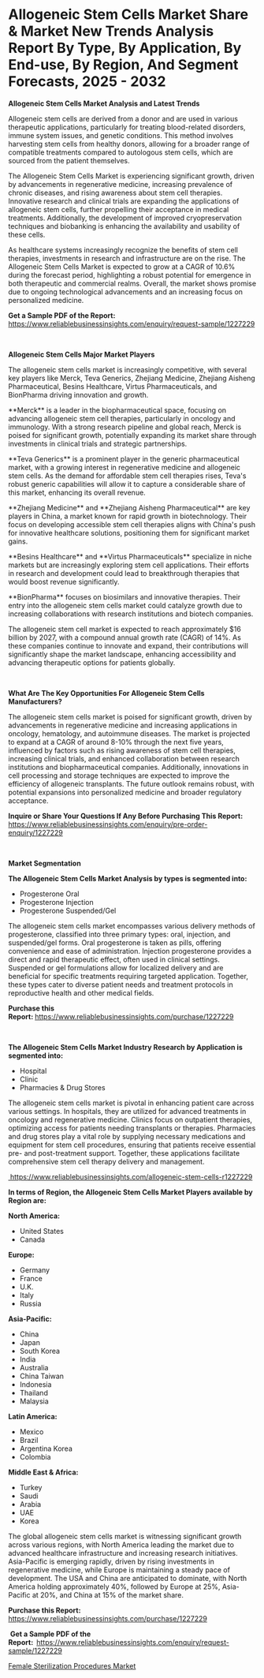 <p><h1>Allogeneic Stem Cells Market Share & Market New Trends Analysis Report By Type, By Application, By End-use, By Region, And Segment Forecasts, 2025 - 2032</h1></p><p><strong>Allogeneic Stem Cells Market Analysis and Latest Trends</strong></p>
<p><p>Allogeneic stem cells are derived from a donor and are used in various therapeutic applications, particularly for treating blood-related disorders, immune system issues, and genetic conditions. This method involves harvesting stem cells from healthy donors, allowing for a broader range of compatible treatments compared to autologous stem cells, which are sourced from the patient themselves.</p><p>The Allogeneic Stem Cells Market is experiencing significant growth, driven by advancements in regenerative medicine, increasing prevalence of chronic diseases, and rising awareness about stem cell therapies. Innovative research and clinical trials are expanding the applications of allogeneic stem cells, further propelling their acceptance in medical treatments. Additionally, the development of improved cryopreservation techniques and biobanking is enhancing the availability and usability of these cells.</p><p>As healthcare systems increasingly recognize the benefits of stem cell therapies, investments in research and infrastructure are on the rise. The Allogeneic Stem Cells Market is expected to grow at a CAGR of 10.6% during the forecast period, highlighting a robust potential for emergence in both therapeutic and commercial realms. Overall, the market shows promise due to ongoing technological advancements and an increasing focus on personalized medicine.</p></p>
<p><strong>Get a Sample PDF of the Report:&nbsp;</strong> <a href="https://www.reliablebusinessinsights.com/enquiry/request-sample/1227229?utm_campaign=2960&utm_medium=2&utm_source=Github&utm_content=ia&utm_term=08032025&utm_id=allogeneic-stem-cells">https://www.reliablebusinessinsights.com/enquiry/request-sample/1227229</a></p>
<p>&nbsp;</p>
<p><strong>Allogeneic Stem Cells Major Market Players</strong></p>
<p><p>The allogeneic stem cells market is increasingly competitive, with several key players like Merck, Teva Generics, Zhejiang Medicine, Zhejiang Aisheng Pharmaceutical, Besins Healthcare, Virtus Pharmaceuticals, and BionPharma driving innovation and growth.</p><p>**Merck** is a leader in the biopharmaceutical space, focusing on advancing allogeneic stem cell therapies, particularly in oncology and immunology. With a strong research pipeline and global reach, Merck is poised for significant growth, potentially expanding its market share through investments in clinical trials and strategic partnerships.</p><p>**Teva Generics** is a prominent player in the generic pharmaceutical market, with a growing interest in regenerative medicine and allogeneic stem cells. As the demand for affordable stem cell therapies rises, Teva's robust generic capabilities will allow it to capture a considerable share of this market, enhancing its overall revenue.</p><p>**Zhejiang Medicine** and **Zhejiang Aisheng Pharmaceutical** are key players in China, a market known for rapid growth in biotechnology. Their focus on developing accessible stem cell therapies aligns with China's push for innovative healthcare solutions, positioning them for significant market gains.</p><p>**Besins Healthcare** and **Virtus Pharmaceuticals** specialize in niche markets but are increasingly exploring stem cell applications. Their efforts in research and development could lead to breakthrough therapies that would boost revenue significantly.</p><p>**BionPharma** focuses on biosimilars and innovative therapies. Their entry into the allogeneic stem cells market could catalyze growth due to increasing collaborations with research institutions and biotech companies.</p><p>The allogeneic stem cell market is expected to reach approximately $16 billion by 2027, with a compound annual growth rate (CAGR) of 14%. As these companies continue to innovate and expand, their contributions will significantly shape the market landscape, enhancing accessibility and advancing therapeutic options for patients globally.</p></p>
<p>&nbsp;</p>
<p><strong>What Are The Key Opportunities For Allogeneic Stem Cells Manufacturers?</strong></p>
<p><p>The allogeneic stem cells market is poised for significant growth, driven by advancements in regenerative medicine and increasing applications in oncology, hematology, and autoimmune diseases. The market is projected to expand at a CAGR of around 8-10% through the next five years, influenced by factors such as rising awareness of stem cell therapies, increasing clinical trials, and enhanced collaboration between research institutions and biopharmaceutical companies. Additionally, innovations in cell processing and storage techniques are expected to improve the efficiency of allogeneic transplants. The future outlook remains robust, with potential expansions into personalized medicine and broader regulatory acceptance.</p></p>
<p><strong>Inquire or Share Your Questions If Any Before Purchasing This Report:</strong> <a href="https://www.reliablebusinessinsights.com/enquiry/pre-order-enquiry/1227229?utm_campaign=2960&utm_medium=2&utm_source=Github&utm_content=ia&utm_term=08032025&utm_id=allogeneic-stem-cells">https://www.reliablebusinessinsights.com/enquiry/pre-order-enquiry/1227229</a></p>
<p>&nbsp;</p>
<p><strong>Market Segmentation</strong></p>
<p><strong>The Allogeneic Stem Cells Market Analysis by types is segmented into:</strong></p>
<p><ul><li>Progesterone Oral</li><li>Progesterone Injection</li><li>Progesterone Suspended/Gel</li></ul></p>
<p><p>The allogeneic stem cells market encompasses various delivery methods of progesterone, classified into three primary types: oral, injection, and suspended/gel forms. Oral progesterone is taken as pills, offering convenience and ease of administration. Injection progesterone provides a direct and rapid therapeutic effect, often used in clinical settings. Suspended or gel formulations allow for localized delivery and are beneficial for specific treatments requiring targeted application. Together, these types cater to diverse patient needs and treatment protocols in reproductive health and other medical fields.</p></p>
<p><strong>Purchase this Report:&nbsp;</strong><a href="https://www.reliablebusinessinsights.com/purchase/1227229?utm_campaign=2960&utm_medium=2&utm_source=Github&utm_content=ia&utm_term=08032025&utm_id=allogeneic-stem-cells">https://www.reliablebusinessinsights.com/purchase/1227229</a></p>
<p>&nbsp;</p>
<p><strong>The Allogeneic Stem Cells Market Industry Research by Application is segmented into:</strong></p>
<p><ul><li>Hospital</li><li>Clinic</li><li>Pharmacies & Drug Stores</li></ul></p>
<p><p>The allogeneic stem cells market is pivotal in enhancing patient care across various settings. In hospitals, they are utilized for advanced treatments in oncology and regenerative medicine. Clinics focus on outpatient therapies, optimizing access for patients needing transplants or therapies. Pharmacies and drug stores play a vital role by supplying necessary medications and equipment for stem cell procedures, ensuring that patients receive essential pre- and post-treatment support. Together, these applications facilitate comprehensive stem cell therapy delivery and management.</p></p>
<p><a href="https://www.reliablebusinessinsights.com/allogeneic-stem-cells-r1227229?utm_campaign=2960&utm_medium=2&utm_source=Github&utm_content=ia&utm_term=08032025&utm_id=allogeneic-stem-cells">&nbsp;https://www.reliablebusinessinsights.com/allogeneic-stem-cells-r1227229</a></p>
<p><strong>In terms of Region, the Allogeneic Stem Cells Market Players available by Region are:</strong></p>
<p>
    <p> <strong> North America: </strong>
        <ul>
            <li>United States</li>
            <li>Canada</li>
        </ul>
        </p> 
    <p> <strong> Europe: </strong>
        <ul>
            <li>Germany</li>
            <li>France</li>
            <li>U.K.</li>
            <li>Italy</li>
            <li>Russia</li>
        </ul>
        </p> 
    <p> <strong> Asia-Pacific: </strong>
        <ul>
            <li>China</li>
            <li>Japan</li>
            <li>South Korea</li>
            <li>India</li>
            <li>Australia</li>
            <li>China Taiwan</li>
            <li>Indonesia</li>
            <li>Thailand</li>
            <li>Malaysia</li>
        </ul>
        </p> 
    <p> <strong> Latin America: </strong>
        <ul>
            <li>Mexico</li>
            <li>Brazil</li>
            <li>Argentina Korea</li>
            <li>Colombia</li>
        </ul>
        </p> 
    <p> <strong> Middle East & Africa: </strong>
        <ul>
            <li>Turkey</li>
            <li>Saudi</li>
            <li>Arabia</li>
            <li>UAE</li>
            <li>Korea</li>
        </ul>
    </p>
    </p>
<p><p>The global allogeneic stem cells market is witnessing significant growth across various regions, with North America leading the market due to advanced healthcare infrastructure and increasing research initiatives. Asia-Pacific is emerging rapidly, driven by rising investments in regenerative medicine, while Europe is maintaining a steady pace of development. The USA and China are anticipated to dominate, with North America holding approximately 40%, followed by Europe at 25%, Asia-Pacific at 20%, and China at 15% of the market share.</p></p>
<p><strong>Purchase this Report: </strong><a href="https://www.reliablebusinessinsights.com/purchase/1227229?utm_campaign=2960&utm_medium=2&utm_source=Github&utm_content=ia&utm_term=08032025&utm_id=allogeneic-stem-cells">https://www.reliablebusinessinsights.com/purchase/1227229</a></p>
<p>&nbsp;<strong>Get a Sample PDF of the Report:&nbsp;&nbsp;</strong><a href="https://www.reliablebusinessinsights.com/enquiry/request-sample/1227229?utm_campaign=2960&utm_medium=2&utm_source=Github&utm_content=ia&utm_term=08032025&utm_id=allogeneic-stem-cells">https://www.reliablebusinessinsights.com/enquiry/request-sample/1227229</a></p>
<p><strong></strong></p>
<p><p><a href="https://github.com/mriwacraane/Market-Research-Report-List-1/blob/main/female-sterilization-procedures-market.md?utm_campaign=2960&utm_medium=2&utm_source=Github&utm_content=ia&utm_term=08032025&utm_id=allogeneic-stem-cells">Female Sterilization Procedures Market</a></p></p>